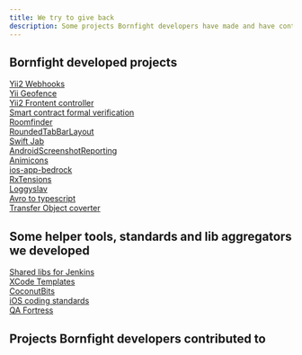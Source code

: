```yaml
---
title: We try to give back
description: Some projects Bornfight developers have made and have contributed to
---
```


## Bornfight developed projects

[Yii2 Webhooks](https://github.com/bornfight/yii2-webhooks) <br>
[Yii Geofence](https://github.com/bornfight/yii2-geofencing) <br>
[Yii2 Frontent controller](https://github.com/bornfight/yii2-frontend-controller) <br>
[Smart contract formal verification](https://github.com/bornfight/smart-contract-formal-verification) <br>
[Roomfinder](https://github.com/bornfight/roomfinder) <br>
[RoundedTabBarLayout](https://github.com/bornfight/RoundedTabBarLayout) <br>
[Swift Jab](https://github.com/bornfight/swift-jab) <br>
[AndroidScreenshotReporting](https://github.com/bornfight/AndroidScreenshotReporting) <br>
[Animicons](https://github.com/bornfight/Animicons) <br>
[ios-app-bedrock](https://github.com/bornfight/ios-app-bedrock) <br>
[RxTensions](https://github.com/bornfight/RxTensions) <br>
[Loggyslav](https://github.com/bornfight/loggyslav) <br>
[Avro to typescript](https://github.com/bornfight/avro-to-typescript) <br>
[Transfer Object coverter](https://github.com/bornfight/transfer-object-converter) <br>

## Some helper tools, standards and lib aggregators we developed
[Shared libs for Jenkins](https://github.com/bornfight/jenkins-shared-libraries) <br>
[XCode Templates](https://github.com/bornfight/XcodeTemplates) <br>
[CoconutBits](https://github.com/bornfight/CoconutBits) <br>
[iOS coding standards](https://github.com/bornfight/ios-coding-standards) <br>
[QA Fortress](https://github.com/bornfight/qa-fortress) <br>

## Projects Bornfight developers contributed to
